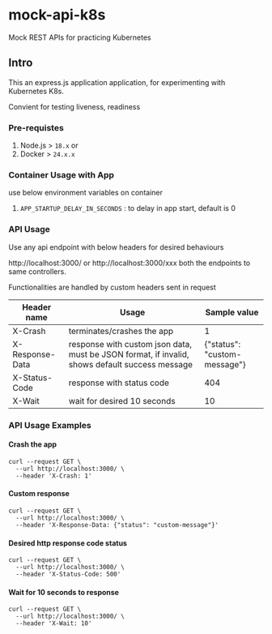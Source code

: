 # mock-api-k8s

Mock REST APIs for practicing Kubernetes


## Intro

This an express.js application application, for experimenting with Kubernetes K8s.

Convient for testing liveness, readiness


### Pre-requistes

1. Node.js > `18.x` or
2. Docker > `24.x.x`


### Container Usage with App

use below environment variables on container

1. `APP_STARTUP_DELAY_IN_SECONDS` : to delay in app start, default is 0


### API Usage

Use any api endpoint with below headers for desired behaviours

http://localhost:3000/ or http://localhost:3000/xxx both the endpoints to same controllers.

Functionalities are handled by custom headers sent in request

| Header name | Usage | Sample value |
| --- | --- | --- |
| X-Crash | terminates/crashes the app | 1 |
| X-Response-Data | response with custom json data, must be JSON format, if invalid, shows default success message | {"status": "custom-message"} |
| X-Status-Code | response with status code | 404 |
| X-Wait | wait for desired 10 seconds | 10 |


### API Usage Examples

#### Crash the app

```
curl --request GET \
  --url http://localhost:3000/ \
  --header 'X-Crash: 1'
```

#### Custom response

```
curl --request GET \
  --url http://localhost:3000/ \
  --header 'X-Response-Data: {"status": "custom-message"}'
```

#### Desired http response code status

```
curl --request GET \
  --url http://localhost:3000/ \
  --header 'X-Status-Code: 500'
```

#### Wait for 10 seconds to response

```
curl --request GET \
  --url http://localhost:3000/ \
  --header 'X-Wait: 10'
```

